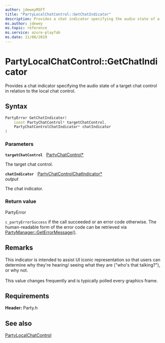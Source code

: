 ```yaml
---
author: jdeweyMSFT
title: "PartyLocalChatControl::GetChatIndicator"
description: Provides a chat indicator specifying the audio state of a target chat control in relation to the local chat control.
ms.author: jdewey
ms.topic: reference
ms.service: azure-playfab
ms.date: 11/08/2019
---
```


# PartyLocalChatControl::GetChatIndicator  

Provides a chat indicator specifying the audio state of a target chat control in relation to the local chat control.  

## Syntax  
  
```cpp
PartyError GetChatIndicator(  
    const PartyChatControl* targetChatControl,  
    PartyChatControlChatIndicator* chatIndicator  
)  
```  
  
### Parameters  
  
**`targetChatControl`** &nbsp; [PartyChatControl*](../../PartyChatControl/partychatcontrol.md)  
  
The target chat control.  
  
**`chatIndicator`** &nbsp; [PartyChatControlChatIndicator*](../../../enums/partychatcontrolchatindicator.md)  
*output*  
  
The chat indicator.  
  
  
### Return value  
PartyError
  
```c_partyErrorSuccess``` if the call succeeded or an error code otherwise. The human-readable form of the error code can be retrieved via [PartyManager::GetErrorMessage()](../../PartyManager/methods/partymanager_geterrormessage.md).
  
## Remarks  
  
This indicator is intended to assist UI iconic representation so that users can determine why they're hearing/ seeing what they are ("who's that talking?"), or why not. <br /><br /> This value changes frequently and is typically polled every graphics frame.
  
## Requirements  
  
**Header:** Party.h
  
## See also  
[PartyLocalChatControl](../partylocalchatcontrol.md)  

  
  
